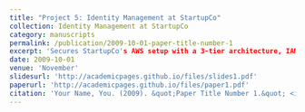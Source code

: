 ```yaml
---
title: "Project 5: Identity Management at StartupCo"
collection: Identity Management at StartupCo
category: manuscripts
permalink: /publication/2009-10-01-paper-title-number-1
excerpt: 'Secures StartupCo's AWS setup with a 3-tier architecture, IAM roles, and robust security policies'
date: 2009-10-01
venue: 'November'
slidesurl: 'http://academicpages.github.io/files/slides1.pdf'
paperurl: 'http://academicpages.github.io/files/paper1.pdf'
citation: 'Your Name, You. (2009). &quot;Paper Title Number 1.&quot; <i>Journal 1</i>. 1(1).'
---
```


